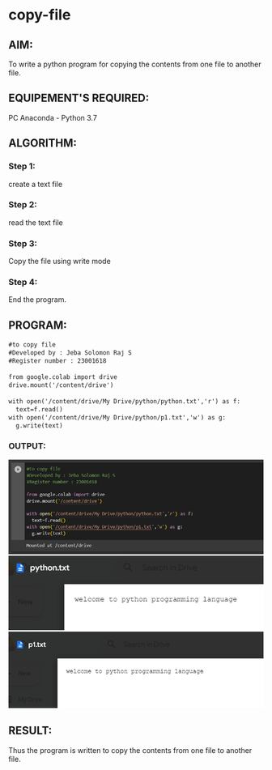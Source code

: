 # copy-file

## AIM:

To write a python program for copying the contents from one file to another file.

## EQUIPEMENT'S REQUIRED:

PC
Anaconda - Python 3.7

## ALGORITHM:

### Step 1:

create a text file

### Step 2:

read the text file

### Step 3:

Copy the file using write mode

### Step 4:

End the program.

## PROGRAM:

```
#to copy file
#Developed by : Jeba Solomon Raj S
#Register number : 23001618

from google.colab import drive
drive.mount('/content/drive')

with open('/content/drive/My Drive/python/python.txt','r') as f:
  text=f.read()
with open('/content/drive/My Drive/python/p1.txt','w') as g:
  g.write(text)
```

### OUTPUT:

![output](/copy.png)
![output](/old.png)
![output](/new.png)

## RESULT:

Thus the program is written to copy the contents from one file to another file.
